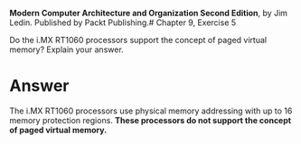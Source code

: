 __Modern Computer Architecture and Organization Second Edition__, by Jim Ledin. Published by Packt Publishing.# Chapter 9, Exercise 5

Do the i.MX RT1060 processors support the concept of paged virtual memory? Explain your answer.

# Answer
The i.MX RT1060 processors use physical memory addressing with up to 16 memory protection regions. **These processors do not support the concept of paged virtual memory.**